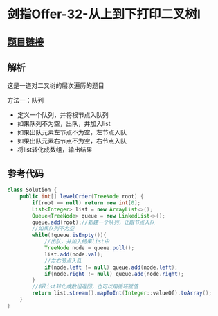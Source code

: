 # 剑指Offer-32-从上到下打印二叉树I

## [题目链接](https://leetcode-cn.com/problems/cong-shang-dao-xia-da-yin-er-cha-shu-lcof/)

## 解析
这是一道对二叉树的层次遍历的题目

方法一：队列
- 定义一个队列，并将根节点入队列
- 如果队列不为空，出队，并加入list
- 如果出队元素左节点不为空，左节点入队
- 如果出队元素右节点不为空，右节点入队
- 将list转化成数组，输出结果



## 参考代码
```Java
class Solution {
    public int[] levelOrder(TreeNode root) {
        if(root == null) return new int[0];
        List<Integer> list = new ArrayList<>();
        Queue<TreeNode> queue = new LinkedList<>();
        queue.add(root);//新建一个队列，让跟节点入队
        //如果队列不为空
        while(!queue.isEmpty()){
            //出队，并加入结果list中
            TreeNode node = queue.poll();
            list.add(node.val);
            //左右节点入队
            if(node.left != null) queue.add(node.left);
            if(node.right != null) queue.add(node.right);
        }
        //将list转化成数组返回，也可以用循环赋值
        return list.stream().mapToInt(Integer::valueOf).toArray();
    }
}
```